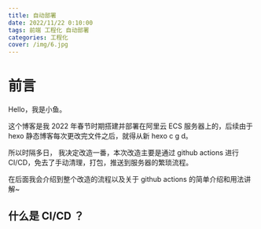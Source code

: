 ```yaml
---
title: 自动部署
date: 2022/11/22 0:10:00
tags: 前端 工程化 自动部署
categories: 工程化
cover: /img/6.jpg
---
```


# 前言

Hello，我是小鱼。

这个博客是我 2022 年春节时期搭建并部署在阿里云 ECS 服务器上的，后续由于 hexo 静态博客每次更改完文件之后，就得从新 hexo c g d。

所以时隔多日， 我决定改造一番，本次改造主要是通过 github actions 进行 CI/CD，免去了手动清理，打包，推送到服务器的繁琐流程。

在后面我会介绍到整个改造的流程以及关于 github actions 的简单介绍和用法讲解~

## 什么是 CI/CD ？
